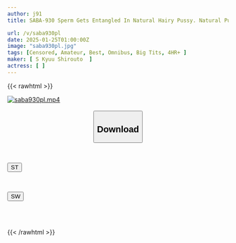 ```yaml
---
author: j91
title: SABA-930 Sperm Gets Entangled In Natural Hairy Pussy. Natural Pussy Girl Creampie Sex 20 Times In A Row. The Naivety And Purity Of This Untrimmed Amateur Girl Is So Cheating That You'll Be Too Excited! Bushy Pussy With Semen Dripping All Over It. The Best Of The Slippery SPECIAL! 2

url: /v/saba930pl
date: 2025-01-25T01:00:00Z
image: "saba930pl.jpg"
tags: [Censored, Amateur, Best, Omnibus, Big Tits, 4HR+	]
maker: [ S Kyuu Shirouto  ]
actress: [ ]
---
```



{{< rawhtml >}}

<div class="video" data-videoid="q8LzBJBpLOfz31j">
    <a href="javascript:;">
        <img src="/v/saba930pl/saba930pl.jpg" width="WIDTH" height="HEIGHT" alt="saba930pl.mp4" loading="lazy">
    </a>
</div>

<script type="text/javascript" src="https://j91.asia/asset/on-demand-st.js"></script>

<br>
  <link rel="stylesheet" href="https://j91.asia/asset/bs5.css">
  
  <center>
  <button class="btn btn-primary" type="button" data-bs-toggle="collapse" data-bs-target=".multi-collapse" aria-expanded="false" aria-controls="multiCollapseExample1 multiCollapseExample2"><h2>Download</h2></button></center>
</p>
<div class="row">
  <div class="col">
    <div class="collapse multi-collapse" id="multiCollapseExample1">
      <div class="card card-body">
	      	      <br>
<div class="buttons">  
<p><a href="/v/saba930pl/st.html" target="_blank"><button class="btn-hover color-3"><i class="fa fa-download"></i> ST</button></a></p></div>
    </div>
  </div>
</div>
  <div class="col">
    <div class="collapse multi-collapse" id="multiCollapseExample2">
      <div class="card card-body">
	      <br>
<div class="buttons">
<p><a href="/v/saba930pl/sw.html" target="_blank"><button class="btn-hover color-2"><i class="fa fa-download"></i> SW</button></a></p></div>
<br><br>
      </div>
    </div>
  </div>
</div>

{{< /rawhtml >}}